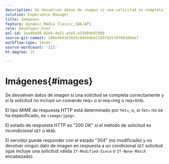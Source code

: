 ```yaml
---
description: Se devuelven datos de imagen si una solicitud se completa correctamente y si la solicitud no incluye un comando req= o si req=img o req=tmb.
solution: Experience Manager
title: Imágenes
feature: Dynamic Media Classic,SDK/API
role: Developer,User
exl-id: 3aa46d48-82eb-4a21-a5e5-b33904b97888
source-git-commit: 206e4643e3926cb85b4be2189743578f88180be7
workflow-type: tm+mt
source-wordcount: '111'
ht-degree: 1%

---
```


# Imágenes{#images}

Se devuelven datos de imagen si una solicitud se completa correctamente y si la solicitud no incluye un comando req= o si req=img o req=tmb.

El tipo MIME de respuesta HTTP está determinado por `fmt=`, o, si `fmt=` no se ha especificado, es `<image/jpeg>`.

El estado de respuesta HTTP es &quot;200 OK&quot; si el método de solicitud es incondicional `GET` o `HEAD`.

El servidor puede responder con el estado &quot;304&quot; (no modificado) y no devolver ningún dato de imagen en respuesta a un condicional `GET` solicitud (que incluye una solicitud válida `If-Modified-Since` o `If-None-Match` encabezado).
